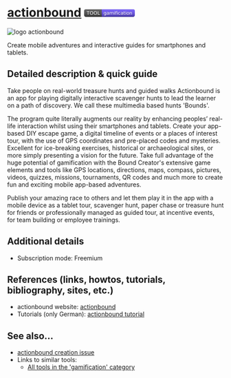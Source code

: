 # [actionbound](https://en.actionbound.com/?setlang)  [<img src="images/gamification.png" align="bottom">](https://github.com/e-CLOSE/Toolbox/issues?q=label%3A01_TOOL+label%3Agamification)
![logo actionbound](https://user-images.githubusercontent.com/96419022/157419794-759d9c8d-c0b5-4c4c-8044-03bf953af142.png)

Create mobile adventures and interactive guides for smartphones and tablets.


## Detailed description & quick guide

Take people on real-world treasure hunts and guided walks
Actionbound is an app for playing digitally interactive scavenger hunts to lead the learner on a path of discovery. We call these multimedia based hunts 'Bounds'.


The program quite literally augments our reality by enhancing peoples’ real-life interaction whilst using their smartphones and tablets. Create your app-based DIY escape game, a digital timeline of events or a places of interest tour, with the use of GPS coordinates and pre-placed codes and mysteries.
Excellent for ice-breaking exercises, historical or archaeological sites, or more simply presenting a vision for the future. Take full advantage of the huge potential of gamification with the Bound Creator's extensive game elements and tools like GPS locations, directions, maps, compass, pictures, videos, quizzes, missions, tournaments, QR codes and much more to create fun and exciting mobile app-based adventures.


Publish your amazing race to others and let them play it in the app with a mobile device as a tablet tour, scavenger hunt, paper chase or treasure hunt for friends or professionally managed as guided tour, at incentive events, for team building or employee trainings.


## Additional details

- Subscription mode: Freemium


## References (links, howtos, tutorials, bibliography, sites, etc.)

- actionbound website: [actionbound](https://en.actionbound.com/?setlang)
- Tutorials (only German): [actionbound tutorial](https://www.youtube.com/channel/UChwtmdusgG7z6MoQTWoDXMA/videos)


## See also...

- [actionbound creation issue](https://github.com/e-CLOSE/Toolbox/issues/76)
- Links to similar tools:
  - [All tools in the 'gamification' category](https://github.com/e-CLOSE/Toolbox/issues?q=label%3A01_TOOL+label%3Agamification)
